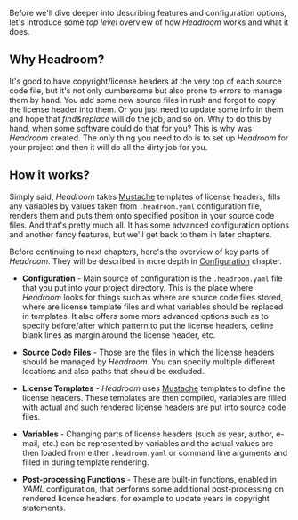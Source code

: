Before we'll dive deeper into describing features and configuration options, let's introduce some _top level_ overview of how _Headroom_ works and what it does.

## Why Headroom?
It's good to have copyright/license headers at the very top of each source code file, but it's not only cumbersome but also prone to errors to manage them by hand. You add some new source files in rush and forgot to copy the license header into them. Or you just need to update some info in them and hope that _find&replace_ will do the job, and so on. Why to do this by hand, when some software could do that for you? This is why was _Headroom_ created. The only thing you need to do is to set up _Headroom_ for your project and then it will do all the dirty job for you.

## How it works?
Simply said, _Headroom_ takes [Mustache][web:mustache] templates of license headers, fills any variables by values taken from `.headroom.yaml` configuration file, renders them and puts them onto specified position in your source code files. And that's pretty much all. It has some advanced configuration options and another fancy features, but we'll get back to them in later chapters.

Before continuing to next chapters, here's the overview of key parts of _Headroom_. They will be described in more depth in [Configuration][rel:Configuration] chapter.

- __Configuration__ - Main source of configuration is the `.headroom.yaml` file that you put into your project directory. This is the place where _Headroom_ looks for things such as where are source code files stored, where are license template files and what variables should be replaced in templates. It also offers some more advanced options such as to specify before/after which pattern to put the license headers, define blank lines as margin around the license header, etc.

- __Source Code Files__ - Those are the files in which the license headers should be managed by _Headroom_. You can specify multiple different locations and also paths that should be excluded.

- __License Templates__ - _Headroom_ uses [Mustache][web:mustache] templates to define the license headers. These templates are then compiled, variables are filled with actual and such rendered license headers are put into source code files.

- __Variables__ - Changing parts of license headers (such as year, author, e-mail, etc.) can be represented by variables and the actual values are then loaded from either `.headroom.yaml` or command line arguments and filled in during template rendering.

- __Post-processing Functions__ - These are built-in functions, enabled in _YAML_ configuration, that performs some additional post-processing on rendered license headers, for example to update years in copyright statements.


[rel:Configuration]: configuration.md
[web:mustache]: https://mustache.github.io/